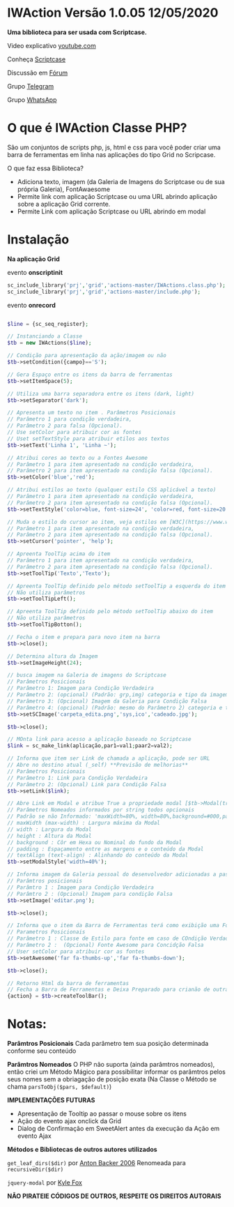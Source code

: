 # IWAction Versão 1.0.05  12/05/2020
**Uma biblioteca para ser usada com Scriptcase.**

Video explicativo [youtube.com](https://youtu.be/3aI-8MgtbYE)

Conheça [Scriptcase](https://scriptcase.com.br)

Discussão em [Fórum](https://forum.scriptcase.com.br/)

Grupo [Telegram](https://t.me/joinchat/F1fMxkV3oNu6JVFxfJ1Xqg)

Grupo [WhatsApp](https://chat.whatsapp.com/I3sg8dHFfQqKJYjVgtQkM8)


# O que é IWAction Classe PHP?

São um conjuntos de scripts php, js, html e css para você poder criar uma barra de ferramentas em linha nas aplicações do tipo Grid no Scripcase.

O que faz essa Biblioteca?

* Adiciona texto, imagem (da Galeria de Imagens do Scriptcase ou de sua própria Galeria),  FontAwaesome 
* Permite link com aplicação Scriptcase ou uma URL abrindo  aplicação sobre a aplicação Grid corrente.
* Permite Link com aplicação Scriptcase ou URL abrindo em modal



# Instalação


**Na aplicação Grid** 

evento **onscriptinit**

```php
sc_include_library('prj','grid','actions-master/IWActions.class.php');
sc_include_library('prj','grid','actions-master/include.php');
```

evento **onrecord**

```php

$line = {sc_seq_register};

// Instanciando a Classe
$tb = new IWActions($line);

// Condição para apresentação da ação/imagem ou não
$tb->setCondition({campo}=='S'); 

// Gera Espaço entre os itens da barra de ferramentas
$tb->setItemSpace(5); 

// Utiliza uma barra separadora entre os itens (dark, light)
$tb->setSeparator('dark'); 

// Apresenta um texto no item . Parâmetros Posicionais
// Parâmetro 1 para condição verdadeira, 
// Parâmetro 2 para falsa (Opcional).
// Use setColor para atribuir cor as fontes
// Uset setTextStyle para atribuir etilos aos textos
$tb->setText('Linha 1', 'Linha ~'); 

// Atribui cores ao texto ou a Fontes Awesome
// Parâmetro 1 para item apresentado na condição verdadeira, 
// Parâmetro 2 para item apresentado na condição falsa (Opcional).
$tb->setColor('blue','red');

// Atribui estilos ao texto (qualquer estilo CSS aplicável a texto)
// Parâmetro 1 para item apresentado na condição verdadeira, 
// Parâmetro 2 para item apresentado na condição falsa (Opcional).
$tb->setTextStyle('color=blue, font-size=24', 'color=red, font-size=20');

// Muda o estilo do cursor ao item, veja estilos em [W3C](https://www.w3schools.com/cssref/pr_class_cursor.asp)
// Parâmetro 1 para item apresentado na condição verdadeira, 
// Parâmetro 2 para item apresentado na condição falsa (Opcional).
$tb->setCursor('pointer', 'help');

// Apreenta ToolTip acima do item
// Parâmetro 1 para item apresentado na condição verdadeira, 
// Parâmetro 2 para item apresentado na condição falsa (Opcional).
$tb->setToolTip('Texto','Texto');

// Apreenta ToolTip definido pelo método setToolTip a esquerda do item 
// Não utiliza parâmetros
$tb->setToolTipLeft();

// Apreenta ToolTip definido pelo método setToolTip abaixo do item 
// Não utiliza parâmetros
$tb->setToolTipBotton();

// Fecha o item e prepara para novo item na barra
$tb->close(); 

// Determina altura da Imagem
$tb->setImageHeight(24); 

// busca imagem na Galeria de imagens do Scriptcase 
// Parâmetros Posicionais
// Parâmetro 1: Imagem para Condição Verdadeira
// Parâmetro 2: (opcional) (Padrão: grp,img) categoria e tipo da imagem na galeria de Imagens do Scriptcase
// Parâmetro 3: (Opcional) Imagem da Galeria para Condição Falsa 
// Parâmetro 4: (opcional) (Padrão: mesmo do Parâmetro 2) categoria e tipo da imagem na galeria de Imagens do Scriptcase
$tb->setSCImage('carpeta_edita.png','sys,ico','cadeado.jpg');

$tb->close();

// MOnta link para acesso a aplicação baseado no Scriptcase 
$link = sc_make_link(aplicação,par1=val1;paar2=val2);

// Informa que item ser Link de chamada a aplicação, pode ser URL
// Abre no destino atual (_self) **Previsão de melhorias**
// Parâmetros Posicionais
// Parâmetro 1: Link para Condição Verdadeira
// Parâmetro 2: (Opcional) Link para Condição Falsa
$tb->setLink($link);

// Abre Link em Modal e atribue True a propriedade modal [$tb->Modal(true);]
// Parâmetros Nomeados informados por string todos opcionais
// Padrão se não Informado: 'maxWidth=80%, width=80%,background=#000,padding=5px,textAlign=center,height=80%'
// maxWidth (max-width) : Largura máxima da Modal
// width : Largura da Modal
// height : Altura da Modal
// background : Côr em Hexa ou Nominal do fundo da Modal
// padding : Espaçamento entre as margens e o conteúdo da Modal
// textAlign (text-align) : Alinhando do conteúdo da Modal
$tb->setModalStyle('width=40%');

// Informa imagem da Galeria pessoal do desenvolvedor adicionadas a pasta img no raiza da biblioteca externa criada
// Parâmtros posicionais
// Parâmtro 1 : Imagem para Condição Verdadeira
// Parâmtro 2 : (Opcional) Imagem para condição Falsa
$tb->setImage('editar.png');

$tb->close();

// Informa que o item da Barra de Ferramentas terá como exibição uma Fonte Awesome
// Parametros Posicionais
// Parâmetro 1 : Classe de Estilo para fonte em caso de COndição Verdadeira
// Parâmetro 2 :  (Opcional) Fonte Awesome para Concidção Falsa
// User setColor para atribuir cor as fontes
$tb->setAwesome('far fa-thumbs-up','far fa-thumbs-down');

$tb->close();

// Retorno Html da barra de ferramentas
// Fecha a Barra de Ferramentas e Deixa Preparado para crianão de outra Barra.
{action} = $tb->createToolBar();
```

# Notas:

**Parâmtros Posicionais** Cada parâmetro tem sua posição determinada conforme seu conteúdo

**Parâmtros Nomeados** O PHP não suporta (ainda parâmtros nomeados), então criei um Método Mágico para possibilitar informar os parâmtros pelos seus nomes sem a obriagação de posição exata (Na Classe o Método se chama `parsToObj($pars, $default)`)


**IMPLEMENTAÇÕES FUTURAS**
* Apresentação de Tooltip ao passar o mouse sobre os itens
* Ação do evento ajax onclick da Grid
* Dialog de Confirmação em SweetAlert antes da execução da Ação em evento Ajax

**Métodos e Bibliotecas de outros autores utilizados**

`get_leaf_dirs($dir)` por [Anton Backer 2006](https://www.php.net/manual/pt_BR/function.dir.php#60374)
Renomeada para `recursiveDir($dir)`

`jquery-modal` por [Kyle Fox](https://github.com/kylefox/jquery-modal)

**NÃO PIRATEIE CÓDIGOS DE OUTROS, RESPEITE OS DIREITOS AUTORAIS**
